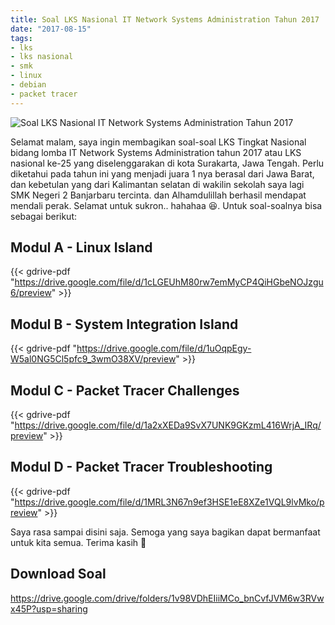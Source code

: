 ```yaml
---
title: Soal LKS Nasional IT Network Systems Administration Tahun 2017
date: "2017-08-15"
tags:
- lks
- lks nasional
- smk
- linux
- debian
- packet tracer
---
```


![Soal LKS Nasional IT Network Systems Administration Tahun 2017](https://res.cloudinary.com/kudaliar032/image/upload/aditaja-blog/headers/4_wyrz6k.webp)

Selamat malam, saya ingin membagikan soal-soal LKS Tingkat Nasional bidang lomba IT Network Systems Administration tahun 2017 atau LKS nasional ke-25 yang diselenggarakan di kota Surakarta, Jawa Tengah. Perlu diketahui pada tahun ini yang menjadi juara 1 nya berasal dari Jawa Barat, dan kebetulan yang dari Kalimantan selatan di wakilin sekolah saya lagi SMK Negeri 2 Banjarbaru tercinta. dan Alhamdulillah berhasil mendapat mendali perak.  Selamat untuk sukron.. hahahaa :laughing:. Untuk soal-soalnya bisa sebagai berikut:

## Modul A - Linux Island

{{< gdrive-pdf "https://drive.google.com/file/d/1cLGEUhM80rw7emMyCP4QiHGbeNOJzgu6/preview" >}}

## Modul B - System Integration Island

{{< gdrive-pdf "https://drive.google.com/file/d/1uOqpEgy-W5al0NG5Cl5pfc9_3wmO38XV/preview" >}}

## Modul C - Packet Tracer Challenges

{{< gdrive-pdf "https://drive.google.com/file/d/1a2xXEDa9SvX7UNK9GKzmL416WrjA_IRq/preview" >}}


## Modul D - Packet Tracer Troubleshooting

{{< gdrive-pdf "https://drive.google.com/file/d/1MRL3N67n9ef3HSE1eE8XZe1VQL9lvMko/preview" >}}

Saya rasa sampai disini saja. Semoga yang saya bagikan dapat bermanfaat untuk kita semua. Terima kasih :pray:

## Download Soal

https://drive.google.com/drive/folders/1v98VDhEIiiMCo_bnCvfJVM6w3RVwx45P?usp=sharing
